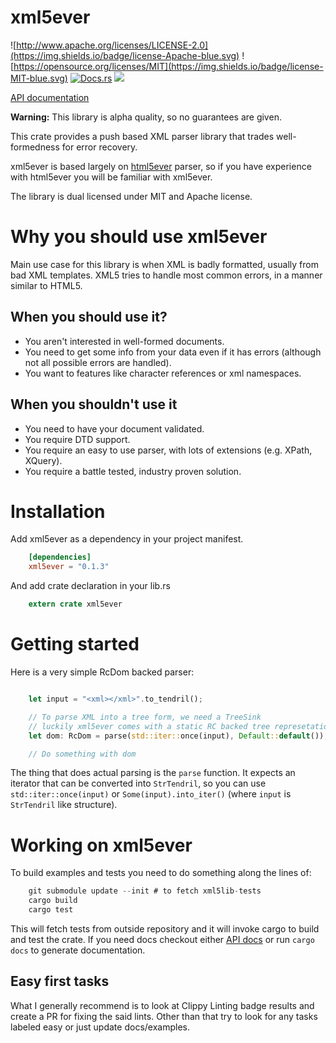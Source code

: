# xml5ever

![http://www.apache.org/licenses/LICENSE-2.0](https://img.shields.io/badge/license-Apache-blue.svg) ![https://opensource.org/licenses/MIT](https://img.shields.io/badge/license-MIT-blue.svg)
[![Docs.rs](https://docs.rs/xml5ever/badge.svg)](https://docs.rs/xml5ever)
[![](https://img.shields.io/crates/v/xml5ever.svg)](https://crates.io/crates/xml5ever)

[API documentation](https://Ygg01.github.io/docs/xml5ever/xml5ever/index.html)

**Warning:** This library is alpha quality, so no guarantees are given.

This crate provides a push based XML parser library that trades well-formedness for error recovery.

xml5ever is based largely on [html5ever](https://github.com/servo/html5ever) parser, so if you have experience with html5ever you will be familiar with xml5ever.

The library is dual licensed under MIT and Apache license.

# Why you should use xml5ever

Main use case for this library is when XML is badly formatted, usually from bad XML
templates. XML5 tries to handle most common errors, in a manner similar to HTML5.

## When you should use it?

  - You aren't interested in well-formed documents.
  - You need to get some info from your data even if it has errors (although not all possible errors are handled).
  - You want to features like character references or xml namespaces.

## When you shouldn't use it

  - You need to have your document validated.
  - You require DTD support.
  - You require an easy to use parser, with lots of extensions (e.g. XPath, XQuery).
  - You require a battle tested, industry proven solution.

# Installation

Add xml5ever as a dependency in your project manifest.

```toml
    [dependencies]
    xml5ever = "0.1.3"
```

And add crate declaration in your lib.rs

```rust
    extern crate xml5ever
```

# Getting started

Here is a very simple RcDom backed parser:

```rust

    let input = "<xml></xml>".to_tendril();

    // To parse XML into a tree form, we need a TreeSink
    // luckily xml5ever comes with a static RC backed tree represetation.
    let dom: RcDom = parse(std::iter::once(input), Default::default());

    // Do something with dom

```
The thing that does actual parsing is the `parse` function. It expects an iterator that can be converted into `StrTendril`, so you can use `std::iter::once(input)` or  `Some(input).into_iter()` (where `input` is `StrTendril` like structure).

# Working on xml5ever

To build examples and tests you need to do something along the lines of:

```rust
    git submodule update --init # to fetch xml5lib-tests
    cargo build
    cargo test
```

This will fetch tests from outside repository and it will invoke cargo to
build and test the crate. If you need docs checkout either [API docs](https://ygg01.github.io/docs/xml5ever/xml5ever/index.html) or run `cargo docs`
to generate documentation.

## Easy first tasks

What I generally recommend is to look at Clippy Linting badge results and create
a PR for fixing the said lints. Other than that try to look for any tasks labeled
easy or just update docs/examples.

